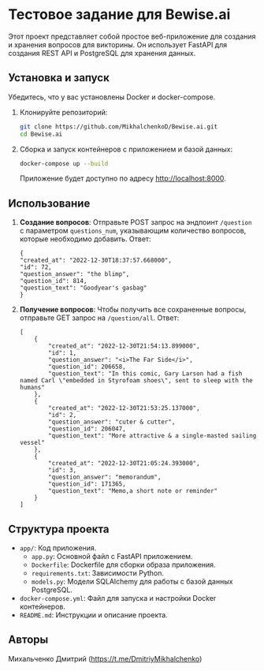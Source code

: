 # Тестовое задание для Bewise.ai

Этот проект представляет собой простое веб-приложение для создания и хранения вопросов для викторины. Он использует FastAPI для создания REST API и PostgreSQL для хранения данных.

## Установка и запуск

Убедитесь, что у вас установлены Docker и docker-compose.

1. Клонируйте репозиторий:

    ```bash
    git clone https://github.com/MikhalchenkoD/Bewise.ai.git
    cd Bewise.ai
    ```

2. Сборка и запуск контейнеров с приложением и базой данных:

    ```bash
    docker-compose up --build
    ```

   Приложение будет доступно по адресу [http://localhost:8000](http://localhost:8000).

## Использование

1. **Создание вопросов**: Отправьте POST запрос на эндпоинт `/question` с параметром `questions_num`, указывающим количество вопросов, которые необходимо добавить. Ответ:

    ```
    {
    "created_at": "2022-12-30T18:37:57.668000",
    "id": 72,
    "question_answer": "the blimp",
    "question_id": 814,
    "question_text": "Goodyear's gasbag"
    }
    ```

2. **Получение вопросов**: Чтобы получить все сохраненные вопросы, отправьте GET запрос на `/question/all`. Ответ:

    ```
    [
        {
            "created_at": "2022-12-30T21:54:13.899000",
            "id": 1,
            "question_answer": "<i>The Far Side</i>",
            "question_id": 206658,
            "question_text": "In this comic, Gary Larson had a fish named Carl \"embedded in Styrofoam shoes\", sent to sleep with the humans"
        },
        {
            "created_at": "2022-12-30T21:53:25.137000",
            "id": 2,
            "question_answer": "cuter & cutter",
            "question_id": 206047,
            "question_text": "More attractive & a single-masted sailing vessel"
        },
        {
            "created_at": "2022-12-30T21:05:24.393000",
            "id": 3,
            "question_answer": "memorandum",
            "question_id": 171365,
            "question_text": "Memo,a short note or reminder"
        }
    ]
    ```

## Структура проекта

- `app/`: Код приложения.
  - `app.py`: Основной файл с FastAPI приложением.
  - `Dockerfile`: Dockerfile для сборки образа приложения.
  - `requirements.txt`: Зависимости Python.
  - `models.py`: Модели SQLAlchemy для работы с базой данных PostgreSQL.
- `docker-compose.yml`: Файл для запуска и настройки Docker контейнеров.
- `README.md`: Инструкции и описание проекта.

## Авторы

Михальченко Дмитрий (https://t.me/DmitriyMikhalchenko)
